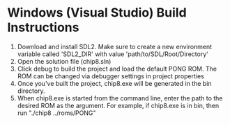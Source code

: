 # Windows (Visual Studio) Build Instructions

1. Download and install SDL2. Make sure to create a new environment variable called 'SDL2_DIR' with value 'path/to/SDL/Root/Directory'
2. Open the solution file (chip8.sln)
3. Click debug to build the project and load the default PONG ROM. The ROM can be changed via debugger settings in project properties
4. Once you've built the project, chip8.exe will be generated in the bin directory.
5. When chip8.exe is started from the command line, enter the path to the desired ROM as the argument. For example, if chip8.exe is in bin, then run "./chip8 ../roms/PONG"
